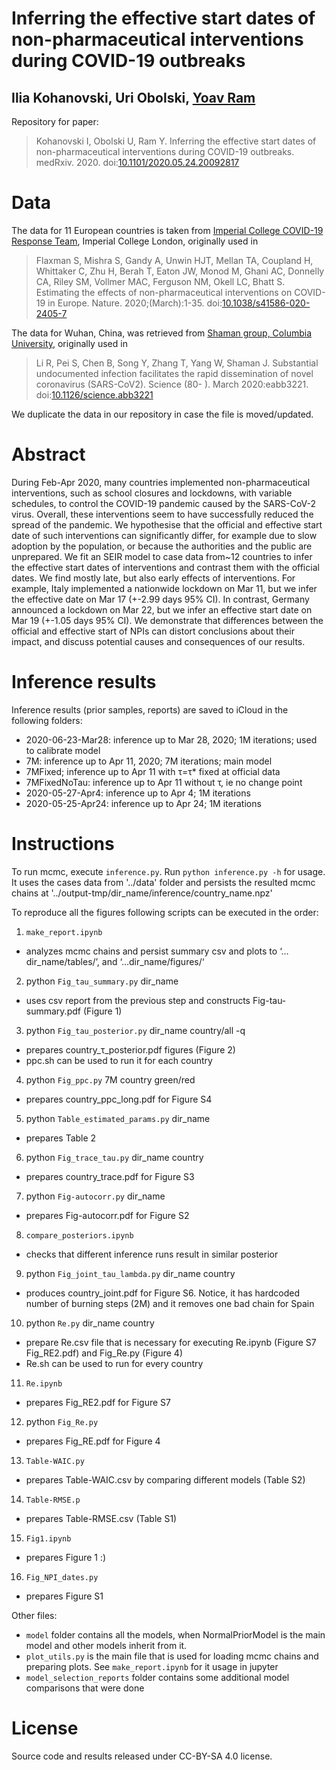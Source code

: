 # Inferring the effective start dates of non-pharmaceutical interventions during COVID-19 outbreaks
## Ilia Kohanovski, Uri Obolski, [Yoav Ram](http://www.yoavram.com)

Repository for paper:

> Kohanovski I, Obolski U, Ram Y. Inferring the effective start dates of non-pharmaceutical interventions during COVID-19 outbreaks. medRxiv. 2020. doi:[10.1101/2020.05.24.20092817](http://doi.org/10.1101/2020.05.24.20092817)

# Data

The data for 11 European countries is taken from [Imperial College COVID-19 Response Team](https://github.com/ImperialCollegeLondon/covid19model), Imperial College London, originally used in
> Flaxman S, Mishra S, Gandy A, Unwin HJT, Mellan TA, Coupland H, Whittaker C, Zhu H, Berah T, Eaton JW, Monod M, Ghani AC, Donnelly CA, Riley SM, Vollmer MAC, Ferguson NM, Okell LC, Bhatt S. Estimating the effects of non-pharmaceutical interventions on COVID-19 in Europe. Nature. 2020;(March):1-35. doi:[10.1038/s41586-020-2405-7](http://doi.org/10.1038/s41586-020-2405-7)

The data for Wuhan, China, was retrieved from [Shaman group, Columbia University](https://github.com/SenPei-CU/COVID-19), originally used in
> Li R, Pei S, Chen B, Song Y, Zhang T, Yang W, Shaman J. Substantial undocumented infection facilitates the rapid dissemination of novel coronavirus (SARS-CoV2). Science (80- ). March 2020:eabb3221. doi:[10.1126/science.abb3221](https://science.sciencemag.org/content/368/6490/489)

We duplicate the data in our repository in case the file is moved/updated.

# Abstract

During Feb-Apr 2020, many countries implemented non-pharmaceutical interventions, such as school closures and lockdowns, with variable schedules, to control the COVID-19 pandemic caused by the SARS-CoV-2 virus.
Overall, these interventions seem to have successfully reduced the spread of the pandemic.
We hypothesise that the official and effective start date of such interventions can significantly differ, for example due to slow adoption by the population, or because the authorities and the public are unprepared.
We fit an SEIR model to case data from~12 countries to infer the effective start dates of interventions and contrast them with the official dates.
We find mostly late, but also early effects of interventions. For example, Italy implemented a nationwide lockdown on Mar 11, but we infer the effective date on Mar 17 (+-2.99 days 95% CI). In contrast, Germany announced a lockdown on Mar 22, but we infer an effective start date on Mar 19 (+-1.05 days 95% CI).
We demonstrate that differences between the official and effective start of NPIs can distort conclusions about their impact, and discuss potential causes and consequences of our results.

# Inference results

Inference results (prior samples, reports) are saved to iCloud in the following folders:
- 2020-06-23-Mar28: inference up to Mar 28, 2020; 1M iterations; used to calibrate model
- 7M: inference up to Apr 11, 2020; 7M iterations; main model
- 7MFixed; inference up to Apr 11 with τ=τ* fixed at official data
- 7MFixedNoTau: inference up to Apr 11 without τ, ie no change point
- 2020-05-27-Apr4: inference up to Apr 4; 1M iterations
- 2020-05-25-Apr24: inference up to Apr 24; 1M iterations

# Instructions

To run mcmc, execute `inference.py`. Run `python inference.py -h` for usage.
It uses the cases data from '../data' folder and persists the resulted mcmc chains at '../output-tmp/dir_name/inference/country_name.npz'

To reproduce all the figures following scripts can be executed in the order:
1. `make_report.ipynb` 
- analyzes mcmc chains and persist summary csv and plots to ‘…dir_name/tables/’, and ‘…dir_name/figures/‘
2. python `Fig_tau_summary.py` dir_name
- uses csv report from the previous step and constructs Fig-tau-summary.pdf (Figure 1)
3. python `Fig_tau_posterior.py` dir_name country/all -q
- prepares country_τ_posterior.pdf figures (Figure 2)
- ppc.sh can be used to run it for each country
4. python `Fig_ppc.py` 7M country green/red
- prepares country_ppc_long.pdf for Figure S4
5. python `Table_estimated_params.py` dir_name
- prepares Table 2
6. python `Fig_trace_tau.py` dir_name country
- prepares country_trace.pdf for Figure S3
7. python `Fig-autocorr.py` dir_name
- prepares Fig-autocorr.pdf for Figure S2
8. `compare_posteriors.ipynb`
- checks that different inference runs result in similar posterior
9. python `Fig_joint_tau_lambda.py` dir_name country
- produces country_joint.pdf for Figure S6.
Notice, it has hardcoded number of burning steps (2M) and it removes one bad chain for Spain
10. python `Re.py` dir_name country
- prepare Re.csv file that is necessary for executing Re.ipynb (Figure S7 Fig_RE2.pdf) and Fig_Re.py (Figure 4)
- Re.sh can be used to run for every country
11. `Re.ipynb` 
- prepares Fig_RE2.pdf for Figure S7
12. python `Fig_Re.py`
- prepares Fig_RE.pdf for Figure 4
13. `Table-WAIC.py`
- prepares Table-WAIC.csv by comparing different models (Table S2)
14. `Table-RMSE.p`
- prepares Table-RMSE.csv (Table S1)
15. `Fig1.ipynb`
- prepares Figure 1 :)
16. `Fig_NPI_dates.py`
- prepares Figure S1

Other files:
- `model` folder contains all the models, when NormalPriorModel is the main model and other models inherit from it.
- `plot_utils.py` is the main file that is used for loading mcmc chains and preparing plots. See `make_report.ipynb` for it usage in jupyter
- `model_selection_reports` folder contains some additional model comparisons that were done

# License

Source code and results released under CC-BY-SA 4.0 license.
